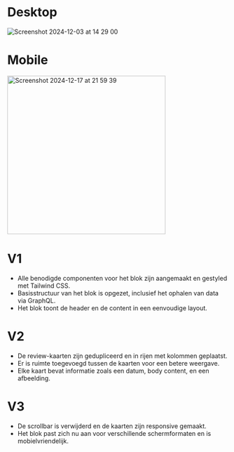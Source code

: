 # Desktop
![Screenshot 2024-12-03 at 14 29 00](https://github.com/user-attachments/assets/468c3592-0239-4b02-82fd-ac161abd586b)

# Mobile
<img width="361" alt="Screenshot 2024-12-17 at 21 59 39" src="https://github.com/user-attachments/assets/db7eb23a-8b4c-45cc-80f2-c68e4f5c5f71" />

# V1
- Alle benodigde componenten voor het blok zijn aangemaakt en gestyled met Tailwind CSS.
- Basisstructuur van het blok is opgezet, inclusief het ophalen van data via GraphQL.
- Het blok toont de header en de content in een eenvoudige layout.

# V2
- De review-kaarten zijn gedupliceerd en in rijen met kolommen geplaatst.
- Er is ruimte toegevoegd tussen de kaarten voor een betere weergave.
- Elke kaart bevat informatie zoals een datum, body content, en een afbeelding.

# V3
- De scrollbar is verwijderd en de kaarten zijn responsive gemaakt.
- Het blok past zich nu aan voor verschillende schermformaten en is mobielvriendelijk.

